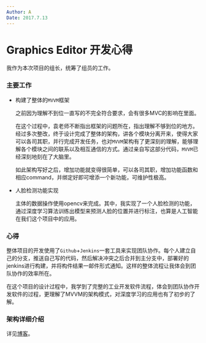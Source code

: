 ```yaml
---
Author: A
Date: 2017.7.13
---
```




# Graphics Editor 开发心得

我作为本次项目的组长，统筹了组员的工作。

### 主要工作

- 构建了整体的`MVVM`框架

  之前因为理解不到位一直写的不完全符合要求，会有很多MVC的影响在里面。

  在这个过程中，袁老师不断指出框架的问题所在，指出理解不够到位的地方。经过多次整改，终于设计完成了整体的架构，讲各个模块分离开来，使得大家可以各司其职，并行完成开发任务，也对`MVVM`架构有了更深刻的理解，能够理解各个模块之间的联系以及相互通信的方式。通过亲自写这部分代码，`MVVM`已经深刻地刻在了大脑里。

  如此架构写好之后，增加功能就变得很简单，可以各司其职，增加功能函数和相应command，并绑定好即可增添一个新功能，可维护性极高。

- 人脸检测功能实现

  主体的数据操作使用opencv来完成。其中，我实现了一个人脸检测的功能，通过深度学习算法训练出模型来预测人脸的位置并进行标注，也算是人工智能在我们这个项目中的应用。

### 心得

整体项目的开发使用了`Github`+`Jenkins`一套工具来实现团队协作。每个人建立自己的分支，推送自己写的代码，然后解决冲突之后合并到主分支中，部署好的jenkins进行构建，并将构件结果一邮件形式通知。这样的整体流程让我体会到团队协作的效率所在。

在这个项目的设计过程中，我学到了完整的工业开发软件流程，体会到团队协作开发软件的过程，更理解了MVVM的架构模式，对深度学习的应用也有了初步的了解。

### 架构详细介绍

详见[博客](https://yanghan.life/2017/07/12/%E7%94%A8C-%E5%AE%9E%E7%8E%B0MVVM/)。





